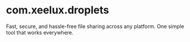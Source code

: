 # com.xeelux.droplets
Fast, secure, and hassle-free file sharing across any platform. One simple tool that works everywhere.
